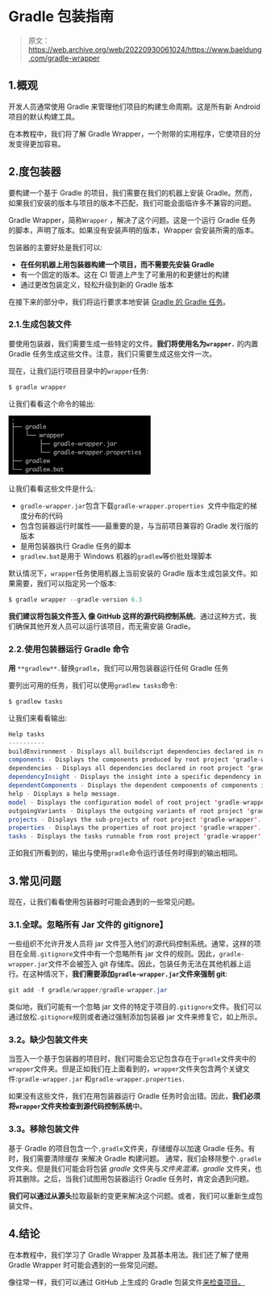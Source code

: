# Gradle 包装指南

> 原文：<https://web.archive.org/web/20220930061024/https://www.baeldung.com/gradle-wrapper>

## 1.概观

开发人员通常使用 Gradle 来管理他们项目的构建生命周期。这是所有新 Android 项目的默认构建工具。

在本教程中，我们将了解 Gradle Wrapper，一个附带的实用程序，它使项目的分发变得更加容易。

## 2.度包装器

要构建一个基于 Gradle 的项目，我们需要在我们的机器上安装 Gradle。然而，如果我们安装的版本与项目的版本不匹配，我们可能会面临许多不兼容的问题。

Gradle Wrapper，简称`Wrapper` ，解决了这个问题。这是一个运行 Gradle 任务的脚本，声明了版本。如果没有安装声明的版本，Wrapper 会安装所需的版本。

包装器的主要好处是我们可以:

*   **在任何机器上用包装器构建一个项目，而不需要先安装 Gradle**
*   有一个固定的版本。这在 CI 管道上产生了可重用的和更健壮的构建
*   通过更改包装定义，轻松升级到新的 Gradle 版本

在接下来的部分中，我们将运行要求本地安装 [Gradle 的 Gradle 任务](https://web.archive.org/web/20221013192236/https://gradle.org/install/)。

### 2.1.生成包装文件

要使用包装器，我们需要生成一些特定的文件。**我们将使用名为`wrapper.`** 的内置 Gradle 任务生成这些文件。注意，我们只需要生成这些文件一次。

现在，让我们运行项目目录中的`wrapper`任务:

```java
$ gradle wrapper 
```

让我们看看这个命令的输出:

[![](img/eaa86ae09aeed12c5dbb54a7c8e0e466.png)](/web/20221013192236/https://www.baeldung.com/wp-content/uploads/2020/09/gradle-wrapper.png)

让我们看看这些文件是什么:

*   `gradle-wrapper.jar`包含下载`gradle-wrapper.properties `文件中指定的梯度分布的代码
*   包含包装器运行时属性——最重要的是，与当前项目兼容的 Gradle 发行版的版本
*   是用包装器执行 Gradle 任务的脚本
*   `gradlew.bat`是用于 Windows 机器的`gradlew`等价批处理脚本

默认情况下，`wrapper`任务使用机器上当前安装的 Gradle 版本生成包装文件。如果需要，我们可以指定另一个版本:

```java
$ gradle wrapper --gradle-version 6.3 
```

**我们建议将包装文件签入** **像 GitHub 这样的源代码控制系统**。通过这种方式，我们确保其他开发人员可以运行该项目，而无需安装 Gradle。

### 2.2.使用包装器运行 Gradle 命令

**用** `**gradlew**.`替换`gradle`，我们可以用包装器运行任何 Gradle 任务

要列出可用的任务，我们可以使用`gradlew tasks`命令:

```java
$ gradlew tasks
```

让我们来看看输出:

```java
Help tasks
----------
buildEnvironment - Displays all buildscript dependencies declared in root project 'gradle-wrapper'.
components - Displays the components produced by root project 'gradle-wrapper'. [incubating]
dependencies - Displays all dependencies declared in root project 'gradle-wrapper'.
dependencyInsight - Displays the insight into a specific dependency in root project 'gradle-wrapper'.
dependentComponents - Displays the dependent components of components in root project 'gradle-wrapper'. [incubating]
help - Displays a help message.
model - Displays the configuration model of root project 'gradle-wrapper'. [incubating]
outgoingVariants - Displays the outgoing variants of root project 'gradle-wrapper'.
projects - Displays the sub-projects of root project 'gradle-wrapper'.
properties - Displays the properties of root project 'gradle-wrapper'.
tasks - Displays the tasks runnable from root project 'gradle-wrapper'.
```

正如我们所看到的，输出与使用`gradle`命令运行该任务时得到的输出相同。

## 3.常见问题

现在，让我们看看使用包装器时可能会遇到的一些常见问题。

### 3.1.**全球。忽略所有 Jar 文件的 gitignore】**

一些组织不允许开发人员将 jar 文件签入他们的源代码控制系统。通常，这样的项目在全局`.gitignore`文件中有一个忽略所有 jar 文件的规则。因此，`gradle-wrapper.jar`文件不会被签入 git 存储库。因此，包装任务无法在其他机器上运行。在这种情况下，**我们需要添加`gradle-wrapper.jar`文件来强制 git**:

```java
git add -f gradle/wrapper/gradle-wrapper.jar
```

类似地，我们可能有一个忽略 jar 文件的特定于项目的`.gitignore`文件。我们可以通过放松`.gitignore`规则或者通过强制添加包装器 jar 文件来修复它，如上所示。

### 3.2。缺少包装文件夹

当签入一个基于包装器的项目时，我们可能会忘记包含存在于`gradle`文件夹中的`wrapper`文件夹。但是正如我们在上面看到的，`wrapper`文件夹包含两个关键文件:`gradle-wrapper.jar` 和`gradle-wrapper.properties.`

如果没有这些文件，我们在用包装器运行 Gradle 任务时会出错。因此，**我们必须将`wrapper`文件夹检查到源代码控制系统**中。

### 3.3。移除包装文件

基于 Gradle 的项目包含一个`.gradle`文件夹，存储缓存以加速 Gradle 任务。有时，我们需要清除缓存 来解决 Gradle 构建问题。 通常，我们会移除整个`.gradle`文件夹。但是我们可能会将包装 *gradle* 文件夹与*文件夹混淆。gradle* 文件夹，也将其删除。之后，当我们试图用包装器运行 Gradle 任务时，肯定会遇到问题。

**我们可以通过从源头**拉取最新的变更来解决这个问题。或者，我们可以重新生成包装文件。

## 4.结论

在本教程中，我们学习了 Gradle Wrapper 及其基本用法。我们还了解了使用 Gradle Wrapper 时可能会遇到的一些常见问题。

像往常一样，我们可以通过 GitHub 上生成的 Gradle 包装文件[来检查项目。](https://web.archive.org/web/20221013192236/https://github.com/eugenp/tutorials/tree/master/gradle-modules/gradle/gradle-wrapper)